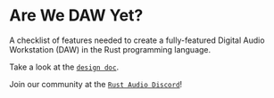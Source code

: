 # Are We DAW Yet?
A checklist of features needed to create a fully-featured Digital Audio Workstation (DAW) in the Rust programming language.

Take a look at the [`design doc`].

Join our community at the [`Rust Audio Discord`]!

[`tuix`]: https://github.com/geom3trik/tuix
[`iced`]: https://github.com/hecrj/iced
[`egui`]: https://github.com/emilk/egui
[`Rust Audio Discord`]: https://discord.gg/ZVJn8rVXVe
[`design doc`]: https://github.com/RustyDAW/rusty-daw-application/blob/main/DesignDoc.md
